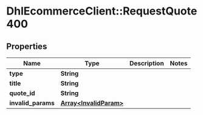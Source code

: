 # DhlEcommerceClient::RequestQuote400

## Properties
Name | Type | Description | Notes
------------ | ------------- | ------------- | -------------
**type** | **String** |  |
**title** | **String** |  |
**quote_id** | **String** |  |
**invalid_params** | [**Array&lt;InvalidParam&gt;**](InvalidParam.md) |  |


